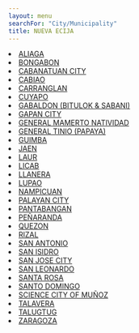 ```yaml
---
layout: menu
searchFor: "City/Municipality"
title: NUEVA ECIJA
---
```

<li><a class="oID" href="{{site.url}}/citymuni/4901.html" value="NUEVA ECIJA, ALIAGA" rel="external">ALIAGA</a></li><li><a class="oID" href="{{site.url}}/citymuni/4902.html" value="NUEVA ECIJA, BONGABON" rel="external">BONGABON</a></li><li><a class="oID" href="{{site.url}}/citymuni/4903.html" value="NUEVA ECIJA, CABANATUAN CITY" rel="external">CABANATUAN CITY</a></li><li><a class="oID" href="{{site.url}}/citymuni/4904.html" value="NUEVA ECIJA, CABIAO" rel="external">CABIAO</a></li><li><a class="oID" href="{{site.url}}/citymuni/4905.html" value="NUEVA ECIJA, CARRANGLAN" rel="external">CARRANGLAN</a></li><li><a class="oID" href="{{site.url}}/citymuni/4906.html" value="NUEVA ECIJA, CUYAPO" rel="external">CUYAPO</a></li><li><a class="oID" href="{{site.url}}/citymuni/4907.html" value="NUEVA ECIJA, GABALDON (BITULOK & SABANI)" rel="external">GABALDON (BITULOK & SABANI)</a></li><li><a class="oID" href="{{site.url}}/citymuni/4908.html" value="NUEVA ECIJA, GAPAN CITY" rel="external">GAPAN CITY</a></li><li><a class="oID" href="{{site.url}}/citymuni/4909.html" value="NUEVA ECIJA, GENERAL MAMERTO NATIVIDAD" rel="external">GENERAL MAMERTO NATIVIDAD</a></li><li><a class="oID" href="{{site.url}}/citymuni/4910.html" value="NUEVA ECIJA, GENERAL TINIO (PAPAYA)" rel="external">GENERAL TINIO (PAPAYA)</a></li><li><a class="oID" href="{{site.url}}/citymuni/4911.html" value="NUEVA ECIJA, GUIMBA" rel="external">GUIMBA</a></li><li><a class="oID" href="{{site.url}}/citymuni/4912.html" value="NUEVA ECIJA, JAEN" rel="external">JAEN</a></li><li><a class="oID" href="{{site.url}}/citymuni/4913.html" value="NUEVA ECIJA, LAUR" rel="external">LAUR</a></li><li><a class="oID" href="{{site.url}}/citymuni/4914.html" value="NUEVA ECIJA, LICAB" rel="external">LICAB</a></li><li><a class="oID" href="{{site.url}}/citymuni/4915.html" value="NUEVA ECIJA, LLANERA" rel="external">LLANERA</a></li><li><a class="oID" href="{{site.url}}/citymuni/4916.html" value="NUEVA ECIJA, LUPAO" rel="external">LUPAO</a></li><li><a class="oID" href="{{site.url}}/citymuni/4918.html" value="NUEVA ECIJA, NAMPICUAN" rel="external">NAMPICUAN</a></li><li><a class="oID" href="{{site.url}}/citymuni/4919.html" value="NUEVA ECIJA, PALAYAN CITY" rel="external">PALAYAN CITY</a></li><li><a class="oID" href="{{site.url}}/citymuni/4920.html" value="NUEVA ECIJA, PANTABANGAN" rel="external">PANTABANGAN</a></li><li><a class="oID" href="{{site.url}}/citymuni/4921.html" value="NUEVA ECIJA, PE&Ntilde;ARANDA" rel="external">PE&Ntilde;ARANDA</a></li><li><a class="oID" href="{{site.url}}/citymuni/4922.html" value="NUEVA ECIJA, QUEZON" rel="external">QUEZON</a></li><li><a class="oID" href="{{site.url}}/citymuni/4923.html" value="NUEVA ECIJA, RIZAL" rel="external">RIZAL</a></li><li><a class="oID" href="{{site.url}}/citymuni/4924.html" value="NUEVA ECIJA, SAN ANTONIO" rel="external">SAN ANTONIO</a></li><li><a class="oID" href="{{site.url}}/citymuni/4925.html" value="NUEVA ECIJA, SAN ISIDRO" rel="external">SAN ISIDRO</a></li><li><a class="oID" href="{{site.url}}/citymuni/4926.html" value="NUEVA ECIJA, SAN JOSE CITY" rel="external">SAN JOSE CITY</a></li><li><a class="oID" href="{{site.url}}/citymuni/4927.html" value="NUEVA ECIJA, SAN LEONARDO" rel="external">SAN LEONARDO</a></li><li><a class="oID" href="{{site.url}}/citymuni/4928.html" value="NUEVA ECIJA, SANTA ROSA" rel="external">SANTA ROSA</a></li><li><a class="oID" href="{{site.url}}/citymuni/4929.html" value="NUEVA ECIJA, SANTO DOMINGO" rel="external">SANTO DOMINGO</a></li><li><a class="oID" href="{{site.url}}/citymuni/4917.html" value="NUEVA ECIJA, SCIENCE CITY OF MU&Ntilde;OZ" rel="external">SCIENCE CITY OF MU&Ntilde;OZ</a></li><li><a class="oID" href="{{site.url}}/citymuni/4930.html" value="NUEVA ECIJA, TALAVERA" rel="external">TALAVERA</a></li><li><a class="oID" href="{{site.url}}/citymuni/4931.html" value="NUEVA ECIJA, TALUGTUG" rel="external">TALUGTUG</a></li><li><a class="oID" href="{{site.url}}/citymuni/4932.html" value="NUEVA ECIJA, ZARAGOZA" rel="external">ZARAGOZA</a></li>